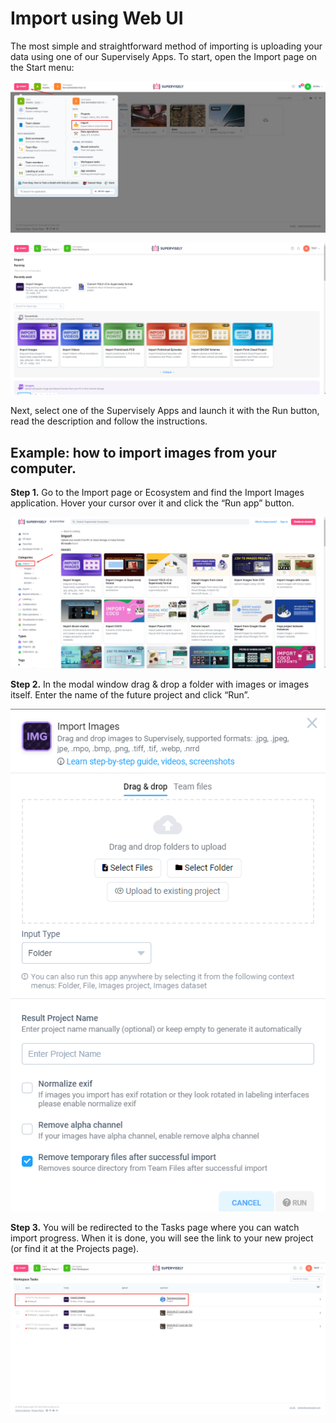 # Import using Web UI

The most simple and straightforward method of importing is uploading your data using one of our Supervisely Apps. To start, open the Import page on the Start menu:

![](import1.png)

![](import2.png)

Next, select one of the Supervisely Apps and launch it with the Run button, read the description and follow the instructions.

## **Example: how to import images from your computer.**


**Step 1.** Go to the Import page or Ecosystem and find the Import Images application. Hover your cursor over it and click the “Run app” button.

![](import-ecosystem.png)

**Step 2.** In the modal window drag & drop a folder with images or images itself. Enter the name of the future project and click “Run”.

![](import-modal.png)

**Step 3.** You will be redirected to the Tasks page where you can watch import progress. When it is done, you will see the link to your new project (or find it at the Projects page).

![](import-image-task.png)

